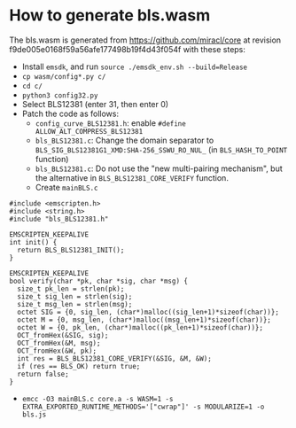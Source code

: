 How to generate bls.wasm
=====

The bls.wasm is generated from https://github.com/miracl/core at revision f9de005e0168f59a56afe177498b19f4d43f054f
with these steps:

* Install `emsdk`, and run `source ./emsdk_env.sh --build=Release`
* `cp wasm/config*.py c/`
* `cd c/`
* `python3 config32.py`
* Select BLS12381 (enter 31, then enter 0)
* Patch the code as follows:
  * `config_curve_BLS12381.h`: enable `#define ALLOW_ALT_COMPRESS_BLS12381`
  * `bls_BLS12381.c`: Change the domain separator to `BLS_SIG_BLS12381G1_XMD:SHA-256_SSWU_RO_NUL_` (in `BLS_HASH_TO_POINT` function)
  * `bls_BLS12381.c`: Do not use the "new multi-pairing mechanism", but the alternative in `BLS_BLS12381_CORE_VERIFY` function.
  * Create `mainBLS.c`
```
#include <emscripten.h>
#include <string.h>
#include "bls_BLS12381.h"

EMSCRIPTEN_KEEPALIVE
int init() {
  return BLS_BLS12381_INIT();
}

EMSCRIPTEN_KEEPALIVE
bool verify(char *pk, char *sig, char *msg) {
  size_t pk_len = strlen(pk);
  size_t sig_len = strlen(sig);
  size_t msg_len = strlen(msg);
  octet SIG = {0, sig_len, (char*)malloc((sig_len+1)*sizeof(char))};
  octet M = {0, msg_len, (char*)malloc((msg_len+1)*sizeof(char))};
  octet W = {0, pk_len, (char*)malloc((pk_len+1)*sizeof(char))};
  OCT_fromHex(&SIG, sig);
  OCT_fromHex(&M, msg);
  OCT_fromHex(&W, pk);
  int res = BLS_BLS12381_CORE_VERIFY(&SIG, &M, &W);
  if (res == BLS_OK) return true;
  return false;
}
```
* `emcc -O3 mainBLS.c core.a -s WASM=1 -s EXTRA_EXPORTED_RUNTIME_METHODS='["cwrap"]' -s MODULARIZE=1 -o bls.js`
